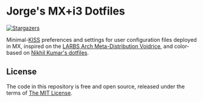 # Jorge's MX+i3 Dotfiles

[![Stargazers](https://img.shields.io/badge/be%20a-star-a155e7?style=popout-square)](https://github.com/jaflonu/dotfiles/stargazers "Stargazers")

Minimal-[KISS](https://en.wikipedia.org/wiki/KISS_principle) preferences and settings for user configuration files deployed in MX, inspired on the [LARBS Arch Meta-Distribution Voidrice](https://github.com/LukeSmithxyz/voidrice), and color-based on [Nikhil Kumar's dotfiles](https://github.com/nikhil/Dot-files).


## License

The code in this repository is free and open source, released under the terms of [The MIT License](https://mit-license.org).
